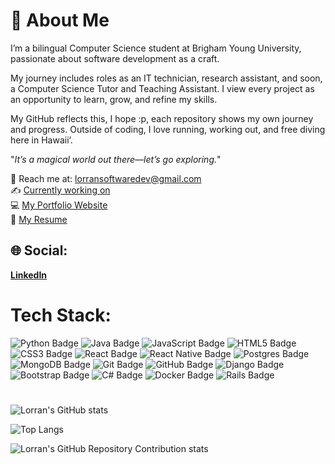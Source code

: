 # 🎱 About Me 

I’m a bilingual Computer Science student at Brigham Young University, passionate about software development as a craft. 

My journey includes roles as an IT technician, research assistant, and soon, a Computer Science Tutor and Teaching Assistant.
I view every project as an opportunity to learn, grow, and refine my skills. 

My GitHub reflects this, I hope :p, each repository shows my own journey and progress.
Outside of coding, I love running, working out, and free diving here in Hawaii’.

"*It’s a magical world out there—let’s go exploring.*"

📧 Reach me at: lorransoftwaredev@gmail.com </br>
✍️ [Currently working on](https://github.com/FORWARD-Curriculum/Forward-app)  
💻 [My Portfolio Website](https://low-go.github.io/portfolio/)  
📝 [My Resume](https://drive.google.com/file/d/1YheAHsMiDIBmMAXkI61wyDsaAf1VgRan/view?usp=drive_link)


## 🌐 Social:<br/>
**[LinkedIn](https://www.linkedin.com/in/lorran-alves-galdino/)**  


# Tech Stack:
![Python Badge](https://img.shields.io/badge/Python-blue?style=for-the-badge&logo=python&logoColor=white)
![Java Badge](https://img.shields.io/badge/Java-red?style=for-the-badge&logo=oracle&logoColor=white)
![JavaScript Badge](https://img.shields.io/badge/JavaScript-yellow?style=for-the-badge&logo=javascript&logoColor=white)
![HTML5 Badge](https://img.shields.io/badge/HTML5-orange?style=for-the-badge&logo=html5&logoColor=white)
![CSS3 Badge](https://img.shields.io/badge/CSS3-blue?style=for-the-badge&logo=css3&logoColor=white)
![React Badge](https://img.shields.io/badge/React-61DAFB?style=for-the-badge&logo=react&logoColor=white)
![React Native Badge](https://img.shields.io/badge/React%20Native-61DAFB?style=for-the-badge&logo=react&logoColor=white)
![Postgres Badge](https://img.shields.io/badge/PostgreSQL-4169E1?style=for-the-badge&logo=postgresql&logoColor=white)
![MongoDB Badge](https://img.shields.io/badge/MongoDB-47A248?style=for-the-badge&logo=mongodb&logoColor=white)
![Git Badge](https://img.shields.io/badge/Git-F05032?style=for-the-badge&logo=git&logoColor=white)
![GitHub Badge](https://img.shields.io/badge/GitHub-181717?style=for-the-badge&logo=github&logoColor=white)
![Django Badge](https://img.shields.io/badge/Django-092E20?style=for-the-badge&logo=django&logoColor=white)
![Bootstrap Badge](https://img.shields.io/badge/Bootstrap-7952B3?style=for-the-badge&logo=bootstrap&logoColor=white)
![C# Badge](https://img.shields.io/badge/C%23-239120?style=for-the-badge&logo=csharp&logoColor=white)
![Docker Badge](https://img.shields.io/badge/Docker-2496ED?style=for-the-badge&logo=docker&logoColor=white)
![Rails Badge](https://img.shields.io/badge/Rails-CC0000?style=for-the-badge&logo=rubyonrails&logoColor=white)

#

![Lorran's GitHub stats](https://github-readme-stats.vercel.app/api?username=low-go&show_icons=true&theme=vue-dark)



![Top Langs](https://github-readme-stats.vercel.app/api/top-langs/?username=low-go&layout=compact&theme=vue-dark)

![Lorran's GitHub Repository Contribution stats](https://github-contributor-stats.vercel.app/api?username=low-go&limit=6&theme=vue-dark&combine_all_yearly_contributions=true)
